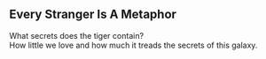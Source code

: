 Every Stranger Is A Metaphor
----------------------------
What secrets does the tiger contain?  
How little we love and how much it treads the secrets of this galaxy.  
